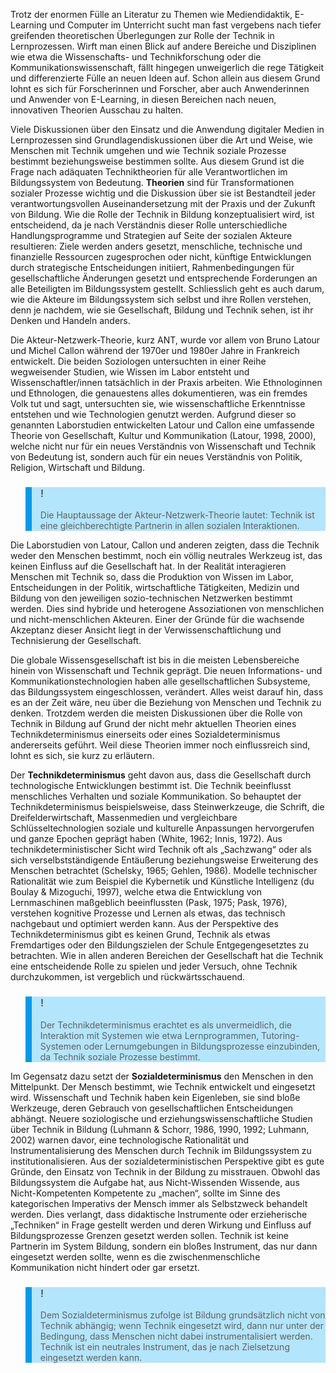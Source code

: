 <!-- filename: 02_Techniktheorien_in_Bildungsprozessen.md -->
<!-- title: Techniktheorien in Bildungsprozessen -->

Trotz der enormen Fülle an Literatur zu Themen wie Mediendidaktik, E-Learning und Computer im Unterricht sucht man fast vergebens nach tiefer greifenden theoretischen Überlegungen zur Rolle der Technik in Lernprozessen. Wirft man einen Blick auf andere Bereiche und Disziplinen wie etwa die Wissenschafts- und Technikforschung oder die Kommunikationswissenschaft, fällt hingegen unweigerlich die rege Tätigkeit und differenzierte Fülle an neuen Ideen auf. Schon allein aus diesem Grund lohnt es sich für Forscherinnen und Forscher, aber auch Anwenderinnen und Anwender von E-Learning, in diesen Bereichen nach neuen, innovativen Theorien Ausschau zu halten.

Viele Diskussionen über den Einsatz und die Anwendung digitaler Medien in Lernprozessen sind Grundlagendiskussionen über die Art und Weise, wie Menschen mit Technik umgehen und wie Technik soziale Prozesse bestimmt beziehungsweise bestimmen sollte. Aus diesem Grund ist die Frage nach adäquaten Techniktheorien für alle Verantwortlichen im Bildungssystem von Bedeutung. **Theorien** sind für Transformationen sozialer Prozesse wichtig und die Diskussion über sie ist Bestandteil jeder verantwortungsvollen Auseinandersetzung mit der Praxis und der Zukunft von Bildung. Wie die Rolle der Technik in Bildung konzeptualisiert wird, ist entscheidend, da je nach Verständnis dieser Rolle unterschiedliche Handlungsprogramme und Strategien auf Seite der sozialen Akteure resultieren: Ziele werden anders gesetzt, menschliche, technische und finanzielle Ressourcen zugesprochen oder nicht, künftige Entwicklungen durch strategische Entscheidungen initiiert, Rahmenbedingungen für gesellschaftliche Änderungen gesetzt und entsprechende Forderungen an alle Beteiligten im Bildungssystem gestellt. Schliesslich geht es auch darum, wie die Akteure im Bildungssystem sich selbst und ihre Rollen verstehen, denn je nachdem, wie sie Gesellschaft, Bildung und Technik sehen, ist ihr Denken und Handeln anders.

Die Akteur-Netzwerk-Theorie, kurz ANT, wurde vor allem von Bruno Latour und Michel Callon während der 1970er und 1980er Jahre in Frankreich entwickelt. Die beiden Soziologen untersuchten in einer Reihe wegweisender Studien, wie Wissen im Labor entsteht und Wissenschaftler/innen tatsächlich in der Praxis arbeiten. Wie Ethnologinnen und Ethnologen, die genauestens alles dokumentieren, was ein fremdes Volk tut und sagt, untersuchten sie, wie wissenschaftliche Erkenntnisse entstehen und wie Technologien genutzt werden. Aufgrund dieser so genannten Laborstudien entwickelten Latour und Callon eine umfassende Theorie von Gesellschaft, Kultur und Kommunikation (Latour, 1998, 2000), welche nicht nur für ein neues Verständnis von Wissenschaft und Technik von Bedeutung ist, sondern auch für ein neues Verständnis von Politik, Religion, Wirtschaft und Bildung.

<blockquote style="background: #B3E5FC; border-left: 10px solid #039BE5">

### !

Die Hauptaussage der Akteur-Netzwerk-Theorie lautet: Technik ist eine gleichberechtigte Partnerin in allen sozialen Interaktionen.

</blockquote>

Die Laborstudien von Latour, Callon und anderen zeigten, dass die Technik weder den Menschen bestimmt, noch ein völlig neutrales Werkzeug ist, das keinen Einfluss auf die Gesellschaft hat. In der Realität interagieren Menschen mit Technik so, dass die Produktion von Wissen im Labor, Entscheidungen in der Politik, wirtschaftliche Tätigkeiten, Medizin und Bildung von den jeweiligen sozio-technischen Netzwerken bestimmt werden. Dies sind hybride und heterogene Assoziationen von menschlichen und nicht-menschlichen Akteuren. Einer der Gründe für die wachsende Akzeptanz dieser Ansicht liegt in der Verwissenschaftlichung und Technisierung der Gesellschaft.

Die globale Wissensgesellschaft ist bis in die meisten Lebensbereiche hinein von Wissenschaft und Technik geprägt. Die neuen Informations- und Kommunikationstechnologien haben alle gesellschaftlichen Subsysteme, das Bildungssystem eingeschlossen, verändert. Alles weist darauf hin, dass es an der Zeit wäre, neu über die Beziehung von Menschen und Technik zu denken. Trotzdem werden die meisten Diskussionen über die Rolle von Technik in Bildung auf Grund der nicht mehr aktuellen Theorien eines Technikdeterminismus einerseits oder eines Sozialdeterminismus andererseits geführt. Weil diese Theorien immer noch einflussreich sind, lohnt es sich, sie kurz zu erläutern.

Der **Technikdeterminismus** geht davon aus, dass die Gesellschaft durch technologische Entwicklungen bestimmt ist. Die Technik beeinflusst menschliches Verhalten und soziale Kommunikation. So behauptet der Technikdeterminismus beispielsweise, dass Steinwerkzeuge, die Schrift, die Dreifelderwirtschaft, Massenmedien und vergleichbare Schlüsseltechnologien soziale und kulturelle Anpassungen hervorgerufen und ganze Epochen geprägt haben (White, 1962; Innis, 1972). Aus technikdeterministischer Sicht wird Technik oft als „Sachzwang“ oder als sich verselbstständigende Entäußerung beziehungsweise Erweiterung des Menschen betrachtet (Schelsky, 1965; Gehlen, 1986). Modelle technischer Rationalität wie zum Beispiel die Kybernetik und Künstliche Intelligenz (du Boulay & Mizoguchi, 1997), welche etwa die Entwicklung von Lernmaschinen maßgeblich beeinflussten (Pask, 1975; Pask, 1976), verstehen kognitive Prozesse und Lernen als etwas, das technisch nachgebaut und optimiert werden kann. Aus der Perspektive des Technikdeterminismus gibt es keinen Grund, Technik als etwas Fremdartiges oder den Bildungszielen der Schule Entgegengesetztes zu betrachten. Wie in allen anderen Bereichen der Gesellschaft hat die Technik eine entscheidende Rolle zu spielen und jeder Versuch, ohne Technik durchzukommen, ist vergeblich und rückwärtsschauend.

<blockquote style="background: #B3E5FC; border-left: 10px solid #039BE5">

### !

Der Technikdeterminismus erachtet es als unvermeidlich, die Interaktion mit Systemen wie etwa Lernprogrammen, Tutoring-Systemen oder Lernumgebungen in Bildungsprozesse einzubinden, da Technik soziale Prozesse bestimmt.

</blockquote>

Im Gegensatz dazu setzt der **Sozialdeterminismus** den Menschen in den Mittelpunkt. Der Mensch bestimmt, wie Technik entwickelt und eingesetzt wird. Wissenschaft und Technik haben kein Eigenleben, sie sind bloße Werkzeuge, deren Gebrauch von gesellschaftlichen Entscheidungen abhängt. Neuere soziologische und erziehungswissenschaftliche Studien über Technik in Bildung (Luhmann & Schorr, 1986, 1990, 1992; Luhmann, 2002) warnen davor, eine technologische Rationalität und Instrumentalisierung des Menschen durch Technik im Bildungssystem zu institutionalisieren. Aus der sozialdeterministischen Perspektive gibt es gute Gründe, den Einsatz von Technik in der Bildung zu misstrauen. Obwohl das Bildungssystem die Aufgabe hat, aus Nicht-Wissenden Wissende, aus Nicht-Kompetenten Kompetente zu „machen“, sollte im Sinne des kategorischen Imperativs der Mensch immer als Selbstzweck behandelt werden. Dies verlangt, dass didaktische Instrumente oder erzieherische „Techniken“ in Frage gestellt werden und deren Wirkung und Einfluss auf Bildungsprozesse Grenzen gesetzt werden sollen. Technik ist keine Partnerin im System Bildung, sondern ein bloßes Instrument, das nur dann eingesetzt werden sollte, wenn es die zwischenmenschliche Kommunikation nicht hindert oder gar ersetzt.

<blockquote style="background: #B3E5FC; border-left: 10px solid #039BE5">

### !

Dem Sozialdeterminismus zufolge ist Bildung grundsätzlich nicht von Technik abhängig; wenn Technik eingesetzt wird, dann nur unter der Bedingung, dass Menschen nicht dabei instrumentalisiert werden. Technik ist ein neutrales Instrument, das je nach Zielsetzung eingesetzt werden kann.

</blockquote>
